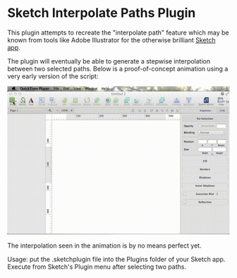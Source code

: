 Sketch Interpolate Paths Plugin
===============================

This plugin attempts to recreate the "interpolate path" feature which may be
known from tools like Adobe Illustrator for the otherwise brilliant [Sketch
app](http://bohemiancoding.com/sketch).

The plugin will eventually be able to generate a stepwise interpolation between
two selected paths. Below is a proof-of-concept animation using a very early
version of the script:

![Proof of Concept](proof_of_concept.gif)

The interpolation seen in the animation is by no means perfect yet.

Usage: put the .sketchplugin file into the Plugins folder of your Sketch app.
Execute from Sketch's Plugin menu after selecting two paths.
